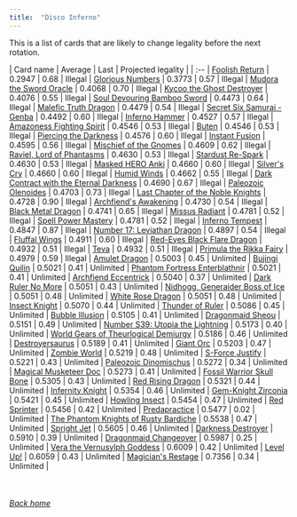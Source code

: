 ```yaml
---
title:  "Disco Inferno"
---
```


This is a list of cards that are likely to change legality before the next rotation.

| Card name | Average | Last | Projected legality |
| :-- |
[Foolish Return](https://db.ygoprodeck.com/card/?search=Foolish%20Return) | 0.2947 | 0.68 | Illegal |
[Glorious Numbers](https://db.ygoprodeck.com/card/?search=Glorious%20Numbers) | 0.3773 | 0.57 | Illegal |
[Mudora the Sword Oracle](https://db.ygoprodeck.com/card/?search=Mudora%20the%20Sword%20Oracle) | 0.4068 | 0.70 | Illegal |
[Kycoo the Ghost Destroyer](https://db.ygoprodeck.com/card/?search=Kycoo%20the%20Ghost%20Destroyer) | 0.4076 | 0.55 | Illegal |
[Soul Devouring Bamboo Sword](https://db.ygoprodeck.com/card/?search=Soul%20Devouring%20Bamboo%20Sword) | 0.4473 | 0.64 | Illegal |
[Malefic Truth Dragon](https://db.ygoprodeck.com/card/?search=Malefic%20Truth%20Dragon) | 0.4479 | 0.54 | Illegal |
[Secret Six Samurai - Genba](https://db.ygoprodeck.com/card/?search=Secret%20Six%20Samurai%20-%20Genba) | 0.4492 | 0.60 | Illegal |
[Inferno Hammer](https://db.ygoprodeck.com/card/?search=Inferno%20Hammer) | 0.4527 | 0.57 | Illegal |
[Amazoness Fighting Spirit](https://db.ygoprodeck.com/card/?search=Amazoness%20Fighting%20Spirit) | 0.4546 | 0.53 | Illegal |
[Buten](https://db.ygoprodeck.com/card/?search=Buten) | 0.4546 | 0.53 | Illegal |
[Piercing the Darkness](https://db.ygoprodeck.com/card/?search=Piercing%20the%20Darkness) | 0.4576 | 0.60 | Illegal |
[Instant Fusion](https://db.ygoprodeck.com/card/?search=Instant%20Fusion) | 0.4595 | 0.56 | Illegal |
[Mischief of the Gnomes](https://db.ygoprodeck.com/card/?search=Mischief%20of%20the%20Gnomes) | 0.4609 | 0.62 | Illegal |
[Raviel, Lord of Phantasms](https://db.ygoprodeck.com/card/?search=Raviel,%20Lord%20of%20Phantasms) | 0.4630 | 0.53 | Illegal |
[Stardust Re-Spark](https://db.ygoprodeck.com/card/?search=Stardust%20Re-Spark) | 0.4630 | 0.53 | Illegal |
[Masked HERO Anki](https://db.ygoprodeck.com/card/?search=Masked%20HERO%20Anki) | 0.4660 | 0.60 | Illegal |
[Silver's Cry](https://db.ygoprodeck.com/card/?search=Silver's%20Cry) | 0.4660 | 0.60 | Illegal |
[Humid Winds](https://db.ygoprodeck.com/card/?search=Humid%20Winds) | 0.4662 | 0.55 | Illegal |
[Dark Contract with the Eternal Darkness](https://db.ygoprodeck.com/card/?search=Dark%20Contract%20with%20the%20Eternal%20Darkness) | 0.4690 | 0.67 | Illegal |
[Paleozoic Olenoides](https://db.ygoprodeck.com/card/?search=Paleozoic%20Olenoides) | 0.4703 | 0.73 | Illegal |
[Last Chapter of the Noble Knights](https://db.ygoprodeck.com/card/?search=Last%20Chapter%20of%20the%20Noble%20Knights) | 0.4728 | 0.90 | Illegal |
[Archfiend's Awakening](https://db.ygoprodeck.com/card/?search=Archfiend's%20Awakening) | 0.4730 | 0.54 | Illegal |
[Black Metal Dragon](https://db.ygoprodeck.com/card/?search=Black%20Metal%20Dragon) | 0.4741 | 0.65 | Illegal |
[Missus Radiant](https://db.ygoprodeck.com/card/?search=Missus%20Radiant) | 0.4781 | 0.52 | Illegal |
[Spell Power Mastery](https://db.ygoprodeck.com/card/?search=Spell%20Power%20Mastery) | 0.4781 | 0.52 | Illegal |
[Inferno Tempest](https://db.ygoprodeck.com/card/?search=Inferno%20Tempest) | 0.4847 | 0.87 | Illegal |
[Number 17: Leviathan Dragon](https://db.ygoprodeck.com/card/?search=Number%2017:%20Leviathan%20Dragon) | 0.4897 | 0.54 | Illegal |
[Fluffal Wings](https://db.ygoprodeck.com/card/?search=Fluffal%20Wings) | 0.4911 | 0.60 | Illegal |
[Red-Eyes Black Flare Dragon](https://db.ygoprodeck.com/card/?search=Red-Eyes%20Black%20Flare%20Dragon) | 0.4932 | 0.51 | Illegal |
[Teva](https://db.ygoprodeck.com/card/?search=Teva) | 0.4932 | 0.51 | Illegal |
[Primula the Rikka Fairy](https://db.ygoprodeck.com/card/?search=Primula%20the%20Rikka%20Fairy) | 0.4979 | 0.59 | Illegal |
[Amulet Dragon](https://db.ygoprodeck.com/card/?search=Amulet%20Dragon) | 0.5003 | 0.45 | Unlimited |
[Bujingi Quilin](https://db.ygoprodeck.com/card/?search=Bujingi%20Quilin) | 0.5021 | 0.41 | Unlimited |
[Phantom Fortress Enterblathnir](https://db.ygoprodeck.com/card/?search=Phantom%20Fortress%20Enterblathnir) | 0.5021 | 0.41 | Unlimited |
[Archfiend Eccentrick](https://db.ygoprodeck.com/card/?search=Archfiend%20Eccentrick) | 0.5040 | 0.37 | Unlimited |
[Dark Ruler No More](https://db.ygoprodeck.com/card/?search=Dark%20Ruler%20No%20More) | 0.5051 | 0.43 | Unlimited |
[Nidhogg, Generaider Boss of Ice](https://db.ygoprodeck.com/card/?search=Nidhogg,%20Generaider%20Boss%20of%20Ice) | 0.5051 | 0.48 | Unlimited |
[White Rose Dragon](https://db.ygoprodeck.com/card/?search=White%20Rose%20Dragon) | 0.5051 | 0.48 | Unlimited |
[Insect Knight](https://db.ygoprodeck.com/card/?search=Insect%20Knight) | 0.5070 | 0.44 | Unlimited |
[Thunder of Ruler](https://db.ygoprodeck.com/card/?search=Thunder%20of%20Ruler) | 0.5086 | 0.45 | Unlimited |
[Bubble Illusion](https://db.ygoprodeck.com/card/?search=Bubble%20Illusion) | 0.5105 | 0.41 | Unlimited |
[Dragonmaid Sheou](https://db.ygoprodeck.com/card/?search=Dragonmaid%20Sheou) | 0.5151 | 0.49 | Unlimited |
[Number S39: Utopia the Lightning](https://db.ygoprodeck.com/card/?search=Number%20S39:%20Utopia%20the%20Lightning) | 0.5173 | 0.40 | Unlimited |
[World Gears of Theurlogical Demiurgy](https://db.ygoprodeck.com/card/?search=World%20Gears%20of%20Theurlogical%20Demiurgy) | 0.5186 | 0.46 | Unlimited |
[Destroyersaurus](https://db.ygoprodeck.com/card/?search=Destroyersaurus) | 0.5189 | 0.41 | Unlimited |
[Giant Orc](https://db.ygoprodeck.com/card/?search=Giant%20Orc) | 0.5203 | 0.47 | Unlimited |
[Zombie World](https://db.ygoprodeck.com/card/?search=Zombie%20World) | 0.5219 | 0.48 | Unlimited |
[S-Force Justify](https://db.ygoprodeck.com/card/?search=S-Force%20Justify) | 0.5221 | 0.43 | Unlimited |
[Paleozoic Dinomischus](https://db.ygoprodeck.com/card/?search=Paleozoic%20Dinomischus) | 0.5272 | 0.34 | Unlimited |
[Magical Musketeer Doc](https://db.ygoprodeck.com/card/?search=Magical%20Musketeer%20Doc) | 0.5273 | 0.41 | Unlimited |
[Fossil Warrior Skull Bone](https://db.ygoprodeck.com/card/?search=Fossil%20Warrior%20Skull%20Bone) | 0.5305 | 0.43 | Unlimited |
[Red Rising Dragon](https://db.ygoprodeck.com/card/?search=Red%20Rising%20Dragon) | 0.5321 | 0.44 | Unlimited |
[Infernity Knight](https://db.ygoprodeck.com/card/?search=Infernity%20Knight) | 0.5354 | 0.46 | Unlimited |
[Gem-Knight Zirconia](https://db.ygoprodeck.com/card/?search=Gem-Knight%20Zirconia) | 0.5421 | 0.45 | Unlimited |
[Howling Insect](https://db.ygoprodeck.com/card/?search=Howling%20Insect) | 0.5454 | 0.47 | Unlimited |
[Red Sprinter](https://db.ygoprodeck.com/card/?search=Red%20Sprinter) | 0.5456 | 0.42 | Unlimited |
[Predapractice](https://db.ygoprodeck.com/card/?search=Predapractice) | 0.5477 | 0.02 | Unlimited |
[The Phantom Knights of Rusty Bardiche](https://db.ygoprodeck.com/card/?search=The%20Phantom%20Knights%20of%20Rusty%20Bardiche) | 0.5538 | 0.47 | Unlimited |
[Spright Jet](https://db.ygoprodeck.com/card/?search=Spright%20Jet) | 0.5605 | 0.46 | Unlimited |
[Darkness Destroyer](https://db.ygoprodeck.com/card/?search=Darkness%20Destroyer) | 0.5910 | 0.39 | Unlimited |
[Dragonmaid Changeover](https://db.ygoprodeck.com/card/?search=Dragonmaid%20Changeover) | 0.5987 | 0.25 | Unlimited |
[Vera the Vernusylph Goddess](https://db.ygoprodeck.com/card/?search=Vera%20the%20Vernusylph%20Goddess) | 0.6009 | 0.42 | Unlimited |
[Level Up!](https://db.ygoprodeck.com/card/?search=Level%20Up!) | 0.6059 | 0.43 | Unlimited |
[Magician's Restage](https://db.ygoprodeck.com/card/?search=Magician's%20Restage) | 0.7356 | 0.34 | Unlimited |

<br>

###### [Back home](index)